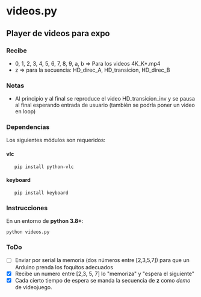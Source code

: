 # videos.py

## Player de videos para expo

### Recibe

 - 0, 1, 2, 3, 4, 5, 6, 7, 8, 9, a, b => Para los videos 4K_K*.mp4
 - z => para la secuencia: HD_direc_A, HD_transicion, HD_direc_B

### Notas

 - Al principio y al final se reproduce el video HD_transicion_inv y se pausa al final esperando entrada de usuario (también se podría poner un video en loop)

### Dependencias

Los siguientes módulos son requeridos:

#### vlc

       pip install python-vlc

#### keyboard

       pip install keyboard

### Instrucciones

En un entorno de **python 3.8+**:

    python videos.py

### ToDo

- [ ] Enviar por serial la memoria (dos números entre [2,3,5,7]) para que un Arduino prenda los foquitos adecuados
- [x] Recibe un numero entre [2,3, 5, 7] lo "memoriza" y "espera el siguiente"
- [x] Cada cierto tiempo de espera se manda la secuencia de **z** como *demo* de videojuego.
